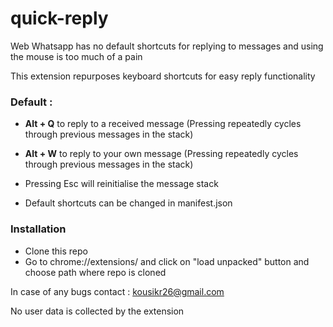 # quick-reply


Web Whatsapp has no default shortcuts for replying to messages and using the mouse is too much of a pain

This extension repurposes keyboard shortcuts for easy reply functionality

### Default : 
 - **Alt + Q** to reply to a received message (Pressing repeatedly cycles through previous messages in the stack)

 - **Alt + W** to reply to your own message (Pressing repeatedly cycles through previous messages in the stack)
 - Pressing Esc will reinitialise the message stack 

 - Default shortcuts can be changed in manifest.json

### Installation

- Clone this repo
- Go to chrome://extensions/ and click on "load unpacked" button and choose path where repo is cloned




In case of any bugs contact : kousikr26@gmail.com

No user data is collected by the extension


